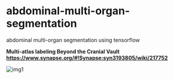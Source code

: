 # abdominal-multi-organ-segmentation
abdominal multi-organ segmentation using tensorflow


**Multi-atlas labeling Beyond the Cranial Vault**
**https://www.synapse.org/#!Synapse:syn3193805/wiki/217752**

![img1]()


